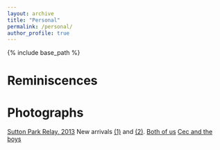 ```yaml
---
layout: archive
title: "Personal"
permalink: /personal/
author_profile: true
---
```


{% include base_path %}

# Reminiscences

# Photographs

[Sutton Park Relay, 2013](https://nicholas-h-bingham.github.io/files/personal/pictures/SuttonPark.jpg)
New arrivals [(1)](https://nicholas-h-bingham.github.io/files/personal/pictures/OwenBingham.jpg) and [(2)](https://nicholas-h-bingham.github.io/files/personal/pictures/nickandmatthew.jpg).
[Both of us](https://nicholas-h-bingham.github.io/files/personal/pictures/us.jpg)
[Cec and the boys](https://nicholas-h-bingham.github.io/files/personal/pictures/cecandboys.jpg)